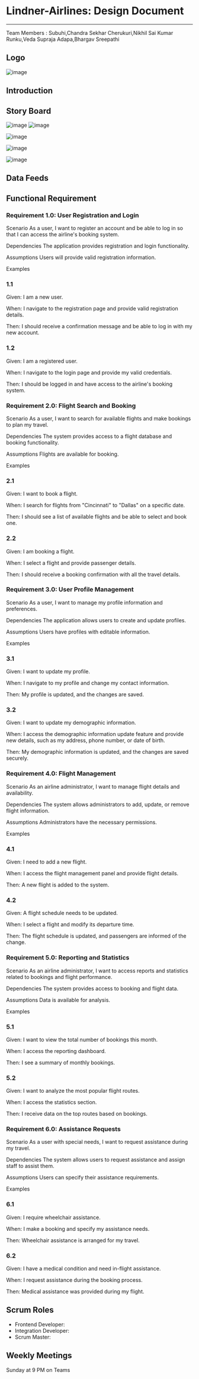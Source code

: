 # Lindner-Airlines: Design Document
---
Team Members : Subuhi,Chandra Sekhar Cherukuri,Nikhil Sai Kumar Runku,Veda Supraja Adapa,Bhargav Sreepathi

## Logo
![image](https://github.com/subuhifu/Lindner-Airlines/assets/143138483/ea7835c4-fe27-4752-aeb4-5ab94a879417)


## Introduction



## Story Board
![image](https://github.com/subuhifu/Lindner-Airlines/assets/143138483/92c1d223-0ff3-454a-a9ed-12e17e26ba33)
![image](https://github.com/subuhifu/Lindner-Airlines/assets/143138483/9e52b6ad-e19a-4ca2-8452-f26b2f35b133)

![image](https://github.com/subuhifu/Lindner-Airlines/assets/143138483/2e542f5f-bf22-40c8-ab40-8854bc466526)

![image](https://github.com/subuhifu/Lindner-Airlines/assets/143138483/700edcf9-0eff-48cb-aeab-121838765bd0)

![image](https://github.com/subuhifu/Lindner-Airlines/assets/143138483/1b6857c0-2f5b-499e-a98d-41b451faa6ec)





##  Data Feeds





## Functional Requirement

### Requirement 1.0: User Registration and Login
Scenario
As a user, I want to register an account and be able to log in so that I can access the airline's booking system.

Dependencies
The application provides registration and login functionality.

Assumptions
Users will provide valid registration information.

Examples
### 1.1
Given: I am a new user.

When: I navigate to the registration page and provide valid registration details.

Then: I should receive a confirmation message and be able to log in with my new account.

### 1.2
Given: I am a registered user.

When: I navigate to the login page and provide my valid credentials.

Then: I should be logged in and have access to the airline's booking system.

### Requirement 2.0: Flight Search and Booking
Scenario
As a user, I want to search for available flights and make bookings to plan my travel.

Dependencies
The system provides access to a flight database and booking functionality.

Assumptions
Flights are available for booking.

Examples
### 2.1
Given: I want to book a flight.

When: I search for flights from "Cincinnati" to "Dallas" on a specific date.

Then: I should see a list of available flights and be able to select and book one.

### 2.2
Given: I am booking a flight.

When: I select a flight and provide passenger details.

Then: I should receive a booking confirmation with all the travel details.

### Requirement 3.0: User Profile Management
Scenario
As a user, I want to manage my profile information and preferences.

Dependencies
The application allows users to create and update profiles.

Assumptions
Users have profiles with editable information.

Examples
### 3.1
Given: I want to update my profile.

When: I navigate to my profile and change my contact information.

Then: My profile is updated, and the changes are saved.

### 3.2
Given: I want to update my demographic information.

When: I access the demographic information update feature and provide new details, such as my address, phone number, or date of birth.

Then: My demographic information is updated, and the changes are saved securely.

### Requirement 4.0: Flight Management
Scenario
As an airline administrator, I want to manage flight details and availability.

Dependencies
The system allows administrators to add, update, or remove flight information.

Assumptions
Administrators have the necessary permissions.

Examples
### 4.1
Given: I need to add a new flight.

When: I access the flight management panel and provide flight details.

Then: A new flight is added to the system.

### 4.2
Given: A flight schedule needs to be updated.

When: I select a flight and modify its departure time.

Then: The flight schedule is updated, and passengers are informed of the change.

### Requirement 5.0: Reporting and Statistics
Scenario
As an airline administrator, I want to access reports and statistics related to bookings and flight performance.

Dependencies
The system provides access to booking and flight data.

Assumptions
Data is available for analysis.

Examples
### 5.1
Given: I want to view the total number of bookings this month.

When: I access the reporting dashboard.

Then: I see a summary of monthly bookings.

### 5.2
Given: I want to analyze the most popular flight routes.

When: I access the statistics section.

Then: I receive data on the top routes based on bookings.

### Requirement 6.0: Assistance Requests
Scenario
As a user with special needs, I want to request assistance during my travel.

Dependencies
The system allows users to request assistance and assign staff to assist them.

Assumptions
Users can specify their assistance requirements.

Examples
### 6.1
Given: I require wheelchair assistance.

When: I make a booking and specify my assistance needs.

Then: Wheelchair assistance is arranged for my travel.

### 6.2
Given: I have a medical condition and need in-flight assistance.

When: I request assistance during the booking process.

Then: Medical assistance was provided during my flight.









## Scrum Roles

- Frontend Developer: 
- Integration Developer:
- Scrum Master:
  




## Weekly Meetings


Sunday at 9 PM on Teams


